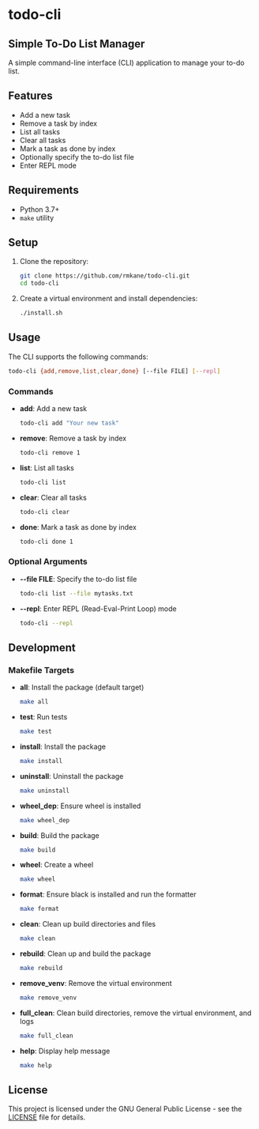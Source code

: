 # todo-cli

## Simple To-Do List Manager

A simple command-line interface (CLI) application to manage your to-do list.

## Features

- Add a new task
- Remove a task by index
- List all tasks
- Clear all tasks
- Mark a task as done by index
- Optionally specify the to-do list file
- Enter REPL mode

## Requirements

- Python 3.7+
- `make` utility

## Setup

1. Clone the repository:
   ```bash
   git clone https://github.com/rmkane/todo-cli.git
   cd todo-cli
   ```

2. Create a virtual environment and install dependencies:
   ```bash
   ./install.sh
   ```

## Usage

The CLI supports the following commands:

```bash
todo-cli {add,remove,list,clear,done} [--file FILE] [--repl]
```

### Commands

- **add**: Add a new task
   ```bash
   todo-cli add "Your new task"
   ```

- **remove**: Remove a task by index
   ```bash
   todo-cli remove 1
   ```

- **list**: List all tasks
   ```bash
   todo-cli list
   ```

- **clear**: Clear all tasks
   ```bash
   todo-cli clear
   ```

- **done**: Mark a task as done by index
   ```bash
   todo-cli done 1
   ```

### Optional Arguments

- **--file FILE**: Specify the to-do list file
   ```bash
   todo-cli list --file mytasks.txt
   ```

- **--repl**: Enter REPL (Read-Eval-Print Loop) mode
   ```bash
   todo-cli --repl
   ```

## Development

### Makefile Targets

- **all**: Install the package (default target)
  ```bash
  make all
  ```

- **test**: Run tests
  ```bash
  make test
  ```

- **install**: Install the package
  ```bash
  make install
  ```

- **uninstall**: Uninstall the package
  ```bash
  make uninstall
  ```

- **wheel_dep**: Ensure wheel is installed
  ```bash
  make wheel_dep
  ```

- **build**: Build the package
  ```bash
  make build
  ```

- **wheel**: Create a wheel
  ```bash
  make wheel
  ```

- **format**: Ensure black is installed and run the formatter
  ```bash
  make format
  ```

- **clean**: Clean up build directories and files
  ```bash
  make clean
  ```

- **rebuild**: Clean up and build the package
  ```bash
  make rebuild
  ```

- **remove_venv**: Remove the virtual environment
  ```bash
  make remove_venv
  ```

- **full_clean**: Clean build directories, remove the virtual environment, and logs
  ```bash
  make full_clean
  ```

- **help**: Display help message
  ```bash
  make help
  ```

## License

This project is licensed under the GNU General Public License - see
the [LICENSE](https://www.gnu.org/licenses/gpl-3.0.en.html) file for details.
